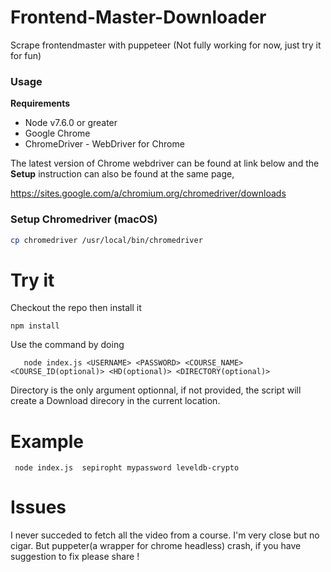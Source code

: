 # Frontend-Master-Downloader
Scrape frontendmaster with puppeteer (Not fully working for now, just try it for fun)

### Usage

**Requirements**

- Node v7.6.0 or greater
- Google Chrome
- ChromeDriver - WebDriver for Chrome

The latest version of Chrome webdriver can be found at link below and the **Setup** instruction can also be found at the same page,

https://sites.google.com/a/chromium.org/chromedriver/downloads

### Setup Chromedriver (macOS)
```sh
cp chromedriver /usr/local/bin/chromedriver
```

# Try it

Checkout the repo then install it

```
npm install
```
Use the command by doing

```
   node index.js <USERNAME> <PASSWORD> <COURSE_NAME> <COURSE_ID(optional)> <HD(optional)> <DIRECTORY(optional)>
```
Directory is the only argument optionnal, if not provided, the script will create a Download direcory in the current location.

# Example

```
 node index.js  sepiropht mypassword leveldb-crypto

```
# Issues

I never succeded to fetch all the video from a course. I'm very close but no cigar. But puppeter(a wrapper for chrome headless) crash, if you have suggestion to fix please share !
